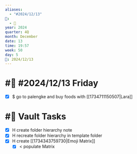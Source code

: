 ```yaml
---
aliases:
  - "#2024/12/13"
📁:
  - 📅
year: 2024
quarter: 4Q
month: December
date: 13
time: 19:57
week: 50
day: 5
📅: 2024/12/13
---
```

# #📅 #2024/12/13 Friday

- [x] $ go to palengke and buy foods with [[1734711150507|Lara]]
# #💟 Vault Tasks
- [x] H create folder hierarchy note
- [x] H recreate folder hierarchy in template folder
- [x] H create [[1734343759730|Emoji Matrix]]
	- [x] < populate Matrix